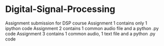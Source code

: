 # Digital-Signal-Processing
Assignment submission for DSP course
Assignment 1 contains only 1 ipython code
Assignment 2 contains 1 common audio file and a python .py code
Assignment 3 contains 1 common audio, 1 text file and a python .py code
